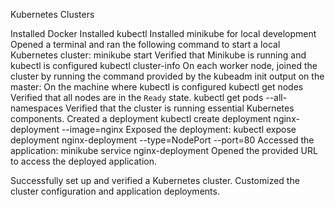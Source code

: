 Kubernetes Clusters

Installed Docker
Installed kubectl 
Installed minikube for local development 
Opened a terminal and ran the following command to start a local Kubernetes cluster:
    minikube start
Verified that Minikube is running and kubectl is configured
    kubectl cluster-info
On each worker node, joined the cluster by running the command provided by the kubeadm init output on the master:
On the machine where kubectl is configured 
    kubectl get nodes
   Verified that all nodes are in the `Ready` state.
    kubectl get pods --all-namespaces
  Verified that the cluster is running essential Kubernetes components.
Created a deployment
    kubectl create deployment nginx-deployment --image=nginx
Exposed the deployment:
    kubectl expose deployment nginx-deployment --type=NodePort --port=80
Accessed the application:
    minikube service nginx-deployment
Opened the provided URL to access the deployed application.

 Successfully set up and verified a Kubernetes cluster. Customized the cluster configuration and application deployments.
